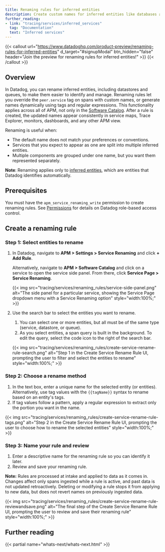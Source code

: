 ```yaml
---
title: Renaming rules for inferred entities
description: Create custom names for inferred entities like databases and queues using tags and regular expressions.
further_reading:
- link: "tracing/services/inferred_services"
  tag: "Documentation"
  text: "Inferred services"
---
```


{{< callout url="https://www.datadoghq.com/product-preview/renaming-rules-for-inferred-entities" d_target="#signupModal" btn_hidden="false" header="Join the preview for renaming rules for inferred entities!" >}}
{{< /callout >}}

## Overview

In Datadog, you can rename inferred entities, including datastores and queues, to make them easier to identify and manage. Renaming rules let you override the `peer.service` tag on spans with custom names, or generate names dynamically using tags and regular expressions. This functionality applies across all of APM, not only in the [Software Catalog][3]. After a rule is created, the updated names appear consistently in service maps, Trace Explorer, monitors, dashboards, and any other APM view.

Renaming is useful when:
- The default name does not match your preferences or conventions.  
- Services that you expect to appear as one are split into multiple inferred entities.  
- Multiple components are grouped under one name, but you want them represented separately.  

**Note**: Renaming applies only to [inferred entities][1], which are entities that Datadog identifies automatically.

## Prerequisites

You must have the `apm_service_renaming_write` permission to create renaming rules. See [Permissions][2] for details on Datadog role-based access control.  

## Create a renaming rule 

### Step 1: Select entities to rename

1. In Datadog, navigate to **APM > Settings > Service Renaming** and click **+ Add Rule**. 

   Alternatively, navigate to **APM > Software Catalog** and click on a service to open the service side panel. From there, click **Service Page > Service Renaming**.

   {{< img src="tracing/services/renaming_rules/service-side-panel.png" alt="The side panel for a particular service, showing the Service Page dropdown menu with a Service Renaming option" style="width:100%;" >}}

1. Use the search bar to select the entities you want to rename.
   1. You can select one or more entities, but all must be of the same type (service, datastore, or queue).
   1. As you select entities, a span query is built in the background. To edit the query, select the code icon to the right of the search bar.

   {{< img src="tracing/services/renaming_rules/create-service-rename-rule-search.png" alt="Step 1 in the Create Service Rename Rule UI, prompting the user to filter and select the entities to rename" style="width:100%;" >}}

### Step 2: Choose a rename method

1. In the text box, enter a unique name for the selected entity (or entities). Alternatively, use tag values with the `{{tagName}}` syntax to rename based on an entity's tags.
1. If tag values follow a pattern, apply a regular expression to extract only the portion you want in the name.  

{{< img src="tracing/services/renaming_rules/create-service-rename-rule-tags.png" alt="Step 2 in the Create Service Rename Rule UI, prompting the user to choose how to rename the selected entities" style="width:100%;" >}}


### Step 3: Name your rule and review

1. Enter a descriptive name for the renaming rule so you can identify it later.
1. Review and save your renaming rule.

**Note:** Rules are processed at intake and applied to data as it comes in. Changes affect only spans ingested while a rule is active, and past data is not updated retroactively. Deleting or modifying a rule stops it from applying to new data, but does not revert names on previously ingested data.

{{< img src="tracing/services/renaming_rules/create-service-rename-rule-reviewandsave.png" alt="The final step of the Create Service Rename Rule UI, prompting the user to review and save their renaming rule" style="width:100%;" >}}

## Further reading

{{< partial name="whats-next/whats-next.html" >}}

[1]: /tracing/services/inferred_services
[2]: /account_management/rbac/permissions
[3]: /internal_developer_portal/software_catalog/
